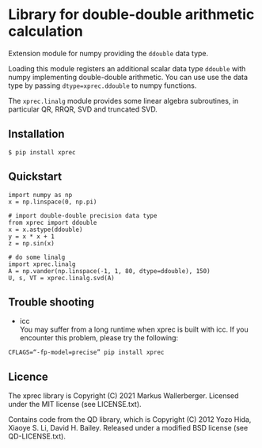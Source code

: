 Library for double-double arithmetic calculation
================================================

Extension module for numpy providing the `ddouble` data type.

Loading this module registers an additional scalar data type `ddouble` with
numpy implementing double-double arithmetic.  You can use use the data type
by passing `dtype=xprec.ddouble` to numpy functions.

The `xprec.linalg` module provides some linear algebra subroutines, in
particular QR, RRQR, SVD and truncated SVD.

Installation
------------

    $ pip install xprec

Quickstart
----------

    import numpy as np
    x = np.linspace(0, np.pi)

    # import double-double precision data type
    from xprec import ddouble
    x = x.astype(ddouble)
    y = x * x + 1
    z = np.sin(x)

    # do some linalg
    import xprec.linalg
    A = np.vander(np.linspace(-1, 1, 80, dtype=ddouble), 150)
    U, s, VT = xprec.linalg.svd(A)

Trouble shooting
---

* icc<br>
You may suffer from a long runtime when xprec is built with icc. If you encounter this problem, please try the following:

```
CFLAGS=“-fp-model=precise” pip install xprec
```

Licence
-------
The xprec library is
Copyright (C) 2021 Markus Wallerberger.
Licensed under the MIT license (see LICENSE.txt).

Contains code from the QD library, which is
Copyright (C) 2012 Yozo Hida, Xiaoye S. Li, David H. Bailey.
Released under a modified BSD license (see QD-LICENSE.txt).

